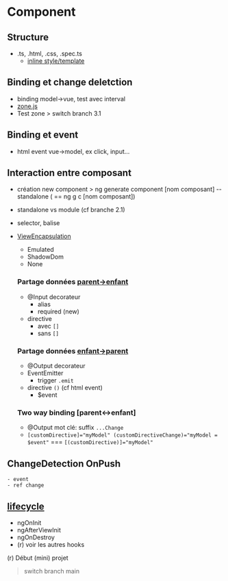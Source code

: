 # Component

## Structure
- .ts, .html, .css, .spec.ts
    - [inline style/template](https://angular.io/guide/component-styles)

## Binding et change deletction
- binding model->vue, test avec interval
- [zone.js](https://angular.io/guide/zone)
- Test zone > switch branch 3.1

## Binding et event
- html event vue->model, ex click, input...

## Interaction entre composant
- création new component > ng generate component [nom composant] --standalone ( == ng g c [nom composant])
- standalone vs module (cf branche 2.1)
- selector, balise
- [ViewEncapsulation](https://angular.io/guide/view-encapsulation)
    - Emulated
    - ShadowDom
    - None

    ### Partage données [parent->enfant](https://angular.io/guide/inputs-outputs)
    - @Input decorateur
        - alias
        - required (new)
    - directive
        - avec `[]`
        - sans `[]`

    ### Partage données [enfant->parent](https://angular.io/guide/inputs-outputs)
    - @Output decorateur
    - EventEmitter
        - trigger `.emit`
    - directive `()` (cf html event)
        - $event

    ### Two way binding [parent<->enfant]
    - @Output mot clé: suffix `...Change`
    - `[customDirective]="myModel" (customDirectiveChange)="myModel = $event"` === `[(customDirective)]="myModel"`

## ChangeDetection OnPush
    - event
    - ref change

## [lifecycle](https://angular.io/guide/lifecycle-hooks)
  - ngOnInit
  - ngAfterViewInit
  - ngOnDestroy
  - (r) voir les autres hooks

(r) Début (mini) projet

> switch branch main
